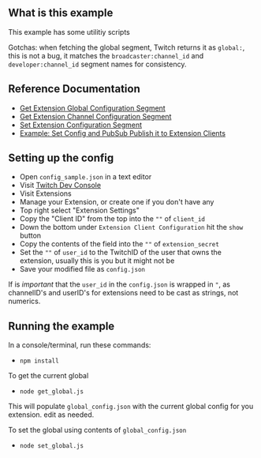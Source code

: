 ## What is this example

This example has some utilitiy scripts

Gotchas: when fetching the global segment, Twitch returns it as `global:`, this is not a bug, it matches the `broadcaster:channel_id` and `developer:channel_id` segment names for consistency.

## Reference Documentation

- [Get Extension Global Configuration Segment](https://dev.twitch.tv/docs/extensions/reference#get-extension-configuration-segment)
- [Get Extension Channel Configuration Segment](https://dev.twitch.tv/docs/extensions/reference#get-extension-channel-configuration)
- [Set Extension Configuration Segment](https://dev.twitch.tv/docs/extensions/reference#set-extension-configuration-segment)
- [Example: Set Config and PubSub Publish it to Extension Clients](https://github.com/BarryCarlyon/twitch_misc/tree/master/extensions/config_service)

## Setting up the config

- Open `config_sample.json` in a text editor
- Visit [Twitch Dev Console](https://dev.twitch.tv/console/)
- Visit Extensions
- Manage your Extension, or create one if you don't have any
- Top right select "Extension Settings"
- Copy the "Client ID" from the top into the `""` of `client_id`
- Down the bottom under `Extension Client Configuration` hit the `show` button
- Copy the contents of the field into the `""` of `extension_secret`
- Set the `""` of `user_id` to the TwitchID of the user that owns the extension, usually this is you but it might not be
- Save your modified file as `config.json`

If is *important* that the `user_id` in the `config.json` is wrapped in `"`, as channelID's and userID's for extensions need to be cast as strings, not numerics.

## Running the example

In a console/terminal, run these commands:

- `npm install`

To get the current global

- `node get_global.js`

This will populate `global_config.json` with the current global config for you extension. edit as needed.

To set the global using contents of `global_config.json`

- `node set_global.js`
